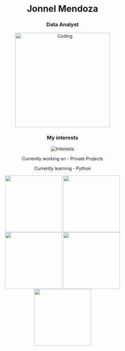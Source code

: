<h1 align="center">Jonnel Mendoza</h1>
<h3 align="center">Data Analyst</h3>
<p align="center">
 <img alt="Coding" width="300" height="auto" src="assets/coding.gif"/>
</p>
<h3 align="center">My interests</h3>
<p align="center">
  <img src="https://readme-typing-svg.demolab.com/?lines=Data Visualization;Artificial Intelligence;Deep Learning;Data Science&font=Fira%20Code&center=true&width=380&height=50&duration=1000&pause=1000&color=#6A5ACD" alt="Interests">
<p align="center">Currently working on - Private Projects</p>
<p align="center">Currently learning - Python </p>
</p>
<div align="center">
<img align="center" src="http://github-profile-summary-cards.vercel.app/api/cards/productive-time?username=TheMendoza&theme=transparent&utcOffset=8" height="180em" />
<img align="center" src="http://github-profile-summary-cards.vercel.app/api/cards/most-commit-language?username=TheMendoza&theme=transparent" height="180em" />
<img align="center" src="http://github-profile-summary-cards.vercel.app/api/cards/repos-per-language?username=TheMendoza&theme=transparent" height="180em" />
<img align="center" src="http://github-profile-summary-cards.vercel.app/api/cards/stats?username=TheMendoza&theme=transparent&utcOffset=5.30" height="180em" />
<img align="center" src="http://github-profile-summary-cards.vercel.app/api/cards/profile-details?username=TheMendoza&theme=transparent" height="180em" />
</div>
